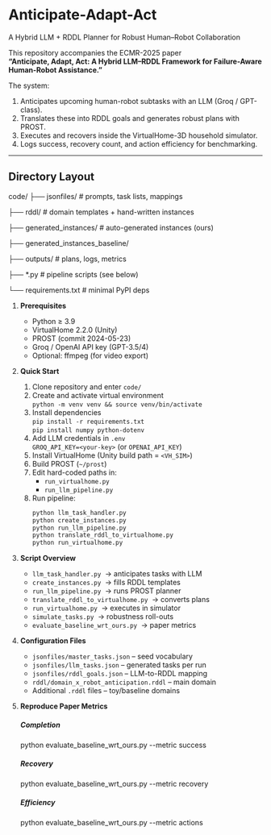 # Anticipate-Adapt-Act
A Hybrid LLM + RDDL Planner for Robust Human–Robot Collaboration

This repository accompanies the ECMR-2025 paper  
**“Anticipate, Adapt, Act: A Hybrid LLM–RDDL Framework for Failure-Aware Human-Robot Assistance.”**

The system:

1. Anticipates upcoming human-robot subtasks with an LLM (Groq / GPT-class).
2. Translates these into RDDL goals and generates robust plans with PROST.
3. Executes and recovers inside the VirtualHome-3D household simulator.
4. Logs success, recovery count, and action efficiency for benchmarking.

---

## Directory Layout

code/
├── jsonfiles/ # prompts, task lists, mappings 

├── rddl/ # domain templates + hand-written instances

├── generated_instances/ # auto-generated instances (ours)

├── generated_instances_baseline/

├── outputs/ # plans, logs, metrics

├── *.py # pipeline scripts (see below)

└── requirements.txt # minimal PyPI deps



1. **Prerequisites**
   - Python ≥ 3.9
   - VirtualHome 2.2.0 (Unity)
   - PROST (commit 2024-05-23)
   - Groq / OpenAI API key (GPT-3.5/4)
   - Optional: ffmpeg (for video export)

2. **Quick Start**
   1. Clone repository and enter `code/`
   2. Create and activate virtual environment  
      `python -m venv venv && source venv/bin/activate`
   3. Install dependencies  
      `pip install -r requirements.txt`  
      `pip install numpy python-dotenv`
   4. Add LLM credentials in `.env`  
      `GROQ_API_KEY=<your-key>` (or `OPENAI_API_KEY`)
   5. Install VirtualHome (Unity build path = `<VH_SIM>`)
   6. Build PROST (`~/prost`)
   7. Edit hard-coded paths in:
      - `run_virtualhome.py`
      - `run_llm_pipeline.py`
   8. Run pipeline:
      ```bash
      python llm_task_handler.py
      python create_instances.py
      python run_llm_pipeline.py
      python translate_rddl_to_virtualhome.py
      python run_virtualhome.py
      ```

3. **Script Overview**
   - `llm_task_handler.py` &nbsp;→ anticipates tasks with LLM  
   - `create_instances.py` &nbsp;→ fills RDDL templates  
   - `run_llm_pipeline.py` &nbsp;→ runs PROST planner  
   - `translate_rddl_to_virtualhome.py` &nbsp;→ converts plans  
   - `run_virtualhome.py` &nbsp;→ executes in simulator  
   - `simulate_tasks.py` &nbsp;→ robustness roll-outs  
   - `evaluate_baseline_wrt_ours.py` &nbsp;→ paper metrics

4. **Configuration Files**
   - `jsonfiles/master_tasks.json` – seed vocabulary  
   - `jsonfiles/llm_tasks.json` – generated tasks per run  
   - `jsonfiles/rddl_goals.json` – LLM-to-RDDL mapping  
   - `rddl/domain_x_robot_anticipation.rddl` – main domain  
   - Additional `.rddl` files – toy/baseline domains

5. **Reproduce Paper Metrics**
   ##### Completion
   python evaluate_baseline_wrt_ours.py --metric success
   ##### Recovery
   python evaluate_baseline_wrt_ours.py --metric recovery
   ##### Efficiency
   python evaluate_baseline_wrt_ours.py --metric actions
